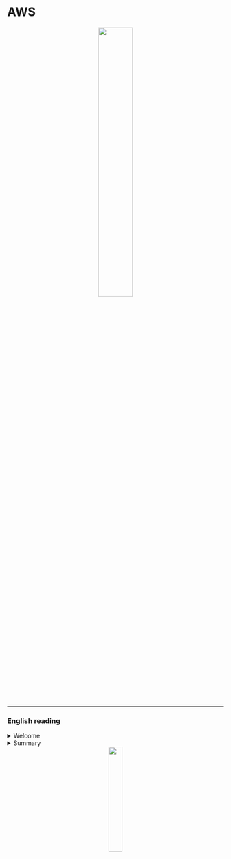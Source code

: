 # AWS

<div align="center">
  <img src="https://i.ibb.co/6PMkBpW/AWS-Services-Shelf.png" width="40%">
</div>



<hr/>

### English reading

<details>
  <summary>Welcome</summary>
  <br/>
  <div align="center">
    <img src="https://cdn-icons-png.flaticon.com/512/3855/3855345.png" width="20%">
  </div>
      
  <p>This documentation serves as a platform to enhance and disseminate knowledge about AWS. I have crafted it to be intuitive, incorporating diagrams, partitions, examples, illustrations, and more.</p>
  
  - If you <b>feel confident about your understanding of AWS</b> and its resources, you can navigate to the <b>summary</b> and explore new features. 
  - However, if you are a beginner, I recommend allowing me to guide you by starting with the <b>AWS analogy</b>:

  #### AWS analogy
  
  AWS (Amazon Web Services) is a cloud platform from Amazon that offers various services for businesses and developers. To better understand, imagine that AWS is like a large tool store, where you can rent everything you need to build your house (or in this case, your application in the cloud).

There you can find simple shelves like S3 (for storage) to more complex tools like EC2 (for creating virtual servers). And if you need something even more specific, just take a look at the store catalog (Amazon Marketplace), which has a little bit of everything.

Oh, and there's more! In AWS, you only pay for what you use. That is, if you need a drill for just one hour, rent it for an hour and pay only for that period. And if you need the drill for longer, just renew the rental. So, you don't have to waste money on tools that you won't use.

Additionally, AWS has a security team that keeps an eye on everything all the time. So, you can rest assured knowing that your tools (or your application) are secure in Amazon's cloud.

In summary, AWS is like "a cloud tool store", where you rent only what you need and have security guaranteed by Amazon's team. Now just choose the right tools to build your house (or your application) and get to work!

  <div align="center">
      <img src="https://cdn-icons-png.flaticon.com/512/7714/7714580.png" width="12%">
      <img src="https://cdn-icons-png.flaticon.com/512/3032/3032220.png" width="5%">
      <img src="https://cdn-icons-png.flaticon.com/512/7845/7845642.png" width="12%">
      <img src="https://cdn-icons-png.flaticon.com/512/3032/3032220.png" width="5%">
      <img src="https://cdn-icons-png.flaticon.com/512/2590/2590584.png" width="12%">
      <img src="https://cdn-icons-png.flaticon.com/512/3032/3032230.png" width="5%">
      <img src="https://cdn-icons-png.flaticon.com/512/1864/1864777.png" width="12%">
    </div> 
           
</details>
<details>
  <summary>Summary</summary>
   <br/>
   <table>
 <tr align="center">
     <td>Category</td>
     <td>Service Model</td>
     <td>Resource</td>
     <td>img</td>
     <td>Info</td>
 </tr>
  <tr align="center">
     <td>Security, Identity and Compliance</td>
     <td>Integrate with any service model</td>
     <td><a href="https://github.com/gil-son/aws/blob/main/english-us/IAM.md">IAM</a></td>
     <td><a href="https://github.com/gil-son/aws/blob/main/english-us/IAM.md"><img src="https://d2q66yyjeovezo.cloudfront.net/icon/0ebc580ae6450fce8762fad1bff32e7b-0841c1f0e7c5788b88d07a7dbcaceb6e.svg" /></a></td>
     <td>AWS IAM is an identity and access management service that enables control of access to AWS resources by users and applications.</td>
 </tr>



<tr align="center">
     <td rowspan="3">Compute</td>
     <td>PaaS</td>
     <td><a href="https://github.com/gil-son/aws/blob/main/english-us/ElasticBeanstalk.md">ElasticBeanstalk</a></td>
     <td><a href="https://github.com/gil-son/aws/blob/main/english-us/ElasticBeanstalk.md"><img src="https://d2q66yyjeovezo.cloudfront.net/icon/d43b67a293d39d11b046bd1813c804cb-4bc0ce71c93950e1ad695b25a4f1d4b5.svg" /></a></td>
     <td>Elastic Beanstalk is an AWS-managed service that simplifies the deployment and scalability of web applications quickly and easily.</td>
 </tr>    

<tr align="center">
     <td>FaaS</td>
     <td><a href="https://github.com/gil-son/aws/blob/main/english-us/Lambda.md">Lambda</a></td>
     <td><a href="https://github.com/gil-son/aws/blob/main/english-us/Lambda.md"><img src="https://d2q66yyjeovezo.cloudfront.net/icon/945f3fc449518a73b9f5f32868db466c-926961f91b072604c42b7f39ce2eaf1c.svg" /></a></td>
     <td>AWS Lambda is a serverless service that allows for code execution in response to events, without the need for server management.</td>
 </tr>
 
 <tr align="center">
     <td rowspan="2">IaaS</td>
     <td><a href="https://github.com/gil-son/aws/blob/main/english-us/EC2.md">EC2</a></td>
     <td><a href="https://github.com/gil-son/aws/blob/main/english-us/EC2.md"><img src="https://d2q66yyjeovezo.cloudfront.net/icon/d88319dfa5d204f019b4284149886c59-7d586ea82f792b61a8c87de60565133d.svg" /></a></td>
     <td>Amazon EC2 is a cloud computing service that allows easy configuration and running of virtual servers in the Amazon cloud, scaling compute capacity vertically or horizontally based on your application needs, and paying only for the resources you use.</td>
 </tr>

  <tr align="center">
     <td rowspan="5" >Networking and Delivery</td>
     <td><a href="https://github.com/gil-son/aws/blob/main/english-us/VPC.md">VPC</a></td>
     <td><a href="https://github.com/gil-son/aws/blob/main/english-us/VPC.md"><img src="https://d2q66yyjeovezo.cloudfront.net/icon/74f8d03e857091589308684a506ba915-4d9c246d4283a8c3150cf0aa442dec10.svg" /></a></td>
     <td>A VPC (Virtual Private Cloud) is a virtual network environment in the cloud that provides isolated, private space for resources. It offers control over network configuration, including IP address ranges, subnets, and security settings, facilitating secure and scalable deployment of applications and services.</td>
 </tr>

 <tr align="center">
     <td>Content Delivery</td>
     <td><a href="https://github.com/gil-son/aws/blob/main/english-us/AmazonCloudFront.md">CloudFront</a></td>
     <td><a href="https://github.com/gil-son/aws/blob/main/english-us/AmazonCloudFront.md"><img src="https://thumbs2.imgbox.com/23/62/A66Gl0Cp_t.png" width="55%"/></a></td>
     <td>AWS CloudFront is a fast content delivery network (CDN) service that securely delivers data, videos, applications, and APIs globally with low latency and high transfer speeds. It integrates seamlessly with other AWS services to enhance performance and security.</td>
 </tr>

 <tr align="center">
     <td>API Management</td>
     <td><a href="https://github.com/gil-son/aws/blob/main/english-us/APIGateway.md">API Gateway</a></td>
     <td><a href="https://github.com/gil-son/aws/blob/main/english-us/APIGateway.md"><img src="https://d2q66yyjeovezo.cloudfront.net/icon/fb0cde6228b21d89ec222b45efec54e7-0856e92285f4e7ed254b2588d1fe1829.svg" /></a></td>
     <td>Amazon API Gateway is a powerful AWS tool that enables developers to securely and scalably create, publish, monitor, and manage APIs, facilitating integration between different services and applications.</td>
 </tr>

 <tr align="center">
     <td>DNS Management</td>
     <td><a href="https://github.com/gil-son/aws/blob/main/english-us/Route53.md">Route 53</a></td>
     <td><a href="https://github.com/gil-son/aws/blob/main/english-us/Route53.md"><img src="https://d2q66yyjeovezo.cloudfront.net/icon/f5d2c00d40914bff4f82f29f9ef768bc-53a84099cf556710383a52b4612a8612.svg" /></a></td>
     <td>The Amazon Route 53 is AWS's domain name system (DNS) and content delivery network (CDN) service, providing domain registration, DNS resolution, and traffic routing to optimize availability and performance for applications on the internet.
</td>
 </tr>
 
 <tr align="center">
     <td rowspan="6">Integrate with any service model</td>
     <td><a href="https://github.com/gil-son/aws/blob/main/english-us/LoadBalancer.md">Load Balancer</a></td>
     <td><a href="https://github.com/gil-son/aws/blob/main/english-us/LoadBalancer.md"><img src="https://d2q66yyjeovezo.cloudfront.net/icon/7177e919b32ad97825f95e902595014b-1594766d92813b5baeb706c453f91de0.svg" /></a></td>
     <td>Load balancing optimizes resource distribution, ensuring efficient and reliable performance by distributing incoming network traffic across multiple servers or resources.</td>
 </tr>
<tr align="center">
     <td>Storage</td>
     <td><a href="https://github.com/gil-son/aws/blob/main/english-us/S3.md">S3</a></td>
     <td><a href="https://github.com/gil-son/aws/blob/main/english-us/S3.md"><img src="https://d2q66yyjeovezo.cloudfront.net/icon/c0828e0381730befd1f7a025057c74fb-43acc0496e64afba82dbc9ab774dc622.svg" /></a></td>
     <td>Amazon S3 is a highly scalable and durable object storage service from AWS, designed to store and retrieve massive amounts of data from anywhere on the web.</td>
 </tr>

<tr align="center">
     <td rowspan="2">Database</td>
     <td><a href="https://github.com/gil-son/aws/blob/main/english-us/DynamoDB.md">DynamoDB</a></td>
     <td><a href="https://github.com/gil-son/aws/blob/main/english-us/DynamoDB.md"><img src="https://d2q66yyjeovezo.cloudfront.net/icon/6f419a45e63123b4c16bd679549610f6-87862c68693445999110bbd6a467ce88.svg" /></a></td>
     <td>DynamoDB is a fully managed, highly scalable, flexible, and high-performance NoSQL database service.</td>
 </tr>
 
<tr align="center">
     <td><a href="https://github.com/gil-son/aws/blob/main/english-us/RDS.md">RDS</a></td>
     <td><a href="https://github.com/gil-son/aws/blob/main/english-us/RDS.md"><img src="https://d2q66yyjeovezo.cloudfront.net/icon/1d374ed2a6bcf601d7bfd4fc3dfd3b5d-c9f69416d978016b3191175f35e59226.svg" /></a></td>
     <td>Amazon RDS is a managed cloud database service that makes it easy to set up, operate, and scale relational databases such as MySQL, PostgreSQL, Oracle, SQL Server, and others.</td>
 </tr>
 
 <tr align="center">
     <td rowspan="2">Management and Governance</td>
     <td><a href="https://github.com/gil-son/aws/blob/main/english-us/CloudWatch.md">CloudWatch</a></td>
     <td><a href="https://github.com/gil-son/aws/blob/main/english-us/CloudWatch.md"><img src="https://d2q66yyjeovezo.cloudfront.net/icon/8f57ebd825a828e205b2dde223ba17e4-6af63a22dc297f8041286760ee8cd2c9.svg" /></a></td>
     <td>CloudWatch is an AWS monitoring and observability service that allows you to collect, store, visualize, and alert on real-time log and metric data for cloud resources.</td>
 </tr>
   
 <tr align="center">
     <td><a href="https://github.com/gil-son/aws/blob/main/english-us/AutoScaling.md">AutoScaling</a></td>
     <td><a href="https://github.com/gil-son/aws/blob/main/english-us/AutoScaling.md"><img src="https://d2q66yyjeovezo.cloudfront.net/icon/8c4ff0bc6eb31f0dcf6f6765b4259429-8b46577d889db4c0abac90ec6961f188.svg" /></a></td>
     <td>AWS Auto Scaling is a service that automatically adjusts the capacity of computational resources to meet real-time demand, ensuring efficiency and high availability.</td>
 </tr>
 
 <tr align="center">
     <td>Migrations & Transfer</td>
     <td>Data Transfer</td>
     <td><a href="https://github.com/gil-son/aws/blob/main/english-us/AWSSnowFamily.md">AWS SnowFamily</a></td>
     <td><a href="https://github.com/gil-son/aws/blob/main/english-us/AWSSnowFamily.md"><img src="https://d2q66yyjeovezo.cloudfront.net/icon/316ccf80948adeaa0b9fc5863fa2e5d0-041cc4f719216c8b7fab8dd1d41f41e0.svg" /></a></td>
     <td>The tools in the AWSSnowFamily theme facilitate offline data movement and processing, ensuring seamless delivery for massive datasets.</td>
 </tr>  

 <tr align="center">
     <td rowspan="2">Storage</td>
     <td>STaaS</td>
     <td><a href="https://github.com/gil-son/aws/blob/main/english-us/AWSStorageGateway.md">AWS StorageGateway</a></td>
     <td><a href="https://github.com/gil-son/aws/blob/main/english-us/AWSStorageGateway.md"><img src="https://d2q66yyjeovezo.cloudfront.net/icon/6e57963f170fcf163d7a0362ab3aa560-475c7af9547c560c673fa2266ae7f440.svg" /></a></td>
     <td>Proficient in implementing and managing Storage Gateway solutions to seamlessly integrate on-premises environments with cloud storage, optimizing data transfer and access. Skilled in configuring and troubleshooting Storage Gateway configurations for efficient and reliable data storage solutions.</td>
 </tr>

<tr align="center">
     <td>Analycts</td>
     <td><a href="https://github.com/gil-son/aws/blob/main/english-us/AWSGlue.md">AWS Glue</a></td>
     <td><a href="https://github.com/gil-son/aws/blob/main/english-us/AWSGlue.md"><img src="https://encrypted-tbn0.gstatic.com/images?q=tbn:ANd9GcTFVmyCvjYqwBE1Od0HzgD-Us60WPPpWHfAU8SVxm-HaQ&s" width="60%" /></a></td>
     <td>Fully managed ETL service. Simplifies data preparation, integration, and transformation. Enables seamless data loading for analytics in AWS ecosystem.</td>
 </tr>

<tr align="center">
     <td rowspan="8">Machine Learning</td>
     <td>Data Security</td>
     <td><a href="https://github.com/gil-son/aws/blob/main/english-us/Macie.md">Macie</a></td>
     <td><a href="https://github.com/gil-son/aws/blob/main/english-us/Macie.md"><img src="https://d2q66yyjeovezo.cloudfront.net/icon/433463d9b34c9b0b655eb325d5f0ebce-bb33021b98aec6dc842de83ef649969e.svg" /></a></td>
     <td>Amazon Macie is a fully managed data security service that uses machine learning to automatically discover, classify, and protect sensitive data in AWS, ensuring compliance and enhancing data security.</td>
</tr>
<tr align="center">
     <td rowspan="7">Comunication</td>
     <td><a href="https://github.com/gil-son/aws/blob/main/english-us/Transcribe.md">Transcribe</a></td>
     <td><a href="https://github.com/gil-son/aws/blob/main/english-us/Transcribe.md"><img src="https://d2q66yyjeovezo.cloudfront.net/icon/762bf9a0fc087fbb4ba021a3cee6edaf-2578b25de7cbb06633f39903ccc90d08.svg" /></a></td>
     <td>AWS Transcribe is an automatic speech recognition (ASR) service that converts spoken language into text, enabling transcription of audio and video files for various applications. It supports real-time and batch processing with features like speaker identification and custom vocabulary.</td>
</tr>
 <tr align="center">
     <td><a href="https://github.com/gil-son/aws/blob/main/english-us/Polly.md">Polly</a></td>
     <td><a href="https://github.com/gil-son/aws/blob/main/english-us/Polly.md"><img src="https://d2q66yyjeovezo.cloudfront.net/icon/8ca4245f09e5a6ecf058c15cca9ac9b6-4a6ec5b037b363b8f33064d09d4f40ab.svg" /></a></td>
     <td>Amazon Polly is a text-to-speech service that uses advanced deep learning technologies to convert written text into natural-sounding speech, supporting multiple languages and voices for various use cases like application accessibility and media content.</td>
 </tr>
  <tr align="center">
     <td><a href="https://github.com/gil-son/aws/blob/main/english-us/Comprehend.md">Comprehend</a></td>
     <td><a href="https://github.com/gil-son/aws/blob/main/english-us/Comprehend.md"><img src="https://d2q66yyjeovezo.cloudfront.net/icon/482863db6bbcbe5d42b2c38fc881497d-595c830f25109d745525de43d97fe7a9.svg" /></a></td>
     <td>Amazon Comprehend is a natural language processing (NLP) service that uses machine learning to extract insights from text, such as entity recognition, sentiment analysis, and topic classification. It helps analyze large volumes of textual data to improve decision-making and operational efficiency.</td>
 </tr>
  <tr align="center">
     <td><a href="https://github.com/gil-son/aws/blob/main/english-us/Kendra.md">Kendra</a></td>
     <td><a href="https://github.com/gil-son/aws/blob/main/english-us/Kendra.md"><img src="https://d2q66yyjeovezo.cloudfront.net/icon/a9ab7ffabee2fd02cfeb90fa2c01a7fd-721a0b96fe52c46786b1ff711999c730.svg" /></a></td>
     <td>Amazon Kendra is an AWS service that offers intelligent search capabilities for enterprise data. It uses machine learning to deliver highly accurate and relevant search results across various data sources and formats.</td>
 </tr>
 <tr align="center">
     <td><a href="https://github.com/gil-son/aws/blob/main/english-us/Textract.md">Textract</a></td>
     <td><a href="https://github.com/gil-son/aws/blob/main/english-us/Textract.md"><img src="https://d2q66yyjeovezo.cloudfront.net/icon/0121e707af85a4b5d571de33104d5ac1-b655f8b189e18898d77c2e95627a589b.svg" /></a></td>
     <td>AWS Textract is a machine learning service that automatically extracts text and data from documents, going beyond OCR by capturing structured data like tables and forms. It helps organizations streamline document processing, reduce manual data entry, and improve accuracy in extracting valuable information from complex documents.</td>
 </tr>
 </tr>
 <tr align="center">
     <td><a href="https://github.com/gil-son/aws/blob/main/english-us/Translate.md">Translate</a></td>
     <td><a href="https://github.com/gil-son/aws/blob/main/english-us/Translate.md"><img src="https://d2q66yyjeovezo.cloudfront.net/icon/fc46e26a907870744758b76166150f62-76c22bfd03882310f44da5a6a9590864.svg" /></a></td>
     <td>A fully managed neural machine translation service that provides fast, high-quality, and affordable language translation for a wide variety of content types. Ideal for applications requiring real-time or batch translation, supporting multiple languages and enabling localization of content.</td>
 </tr>
<tr align="center">
    <td><a href="https://github.com/gil-son/aws/blob/main/english-us/Lex.md">Lex</a></td>
    <td><a href="https://github.com/gil-son/aws/blob/main/english-us/Lex.md"><img src="https://d2q66yyjeovezo.cloudfront.net/icon/16660b27a03cc547adc54a269bc4a69e-7d762d8739de54214018a7d757540c79.svg" /></a></td>
    <td>AWS Lex is a service for building conversational interfaces using voice and text, powered by the same technology as Amazon Alexa, enabling developers to create chatbots and virtual assistants.</td>
</tr>
</table>


----------------------
NEW SUMMARY - COMING SOON
----------------------

- <img src="https://thumbs2.imgbox.com/95/7a/hpxsWpqt_t.png" alt="Compute" width="40" height="40"> Compute (3/11)
    <hr>
    <table/>
       <tr align="center">
           <td>Resource</td>
           <td>img</td>
           <td>Info</td>
      </tr>
      <tr align="center">
           <td><a href="https://github.com/gil-son/aws/blob/main/english-us/EC2.md">EC2</a></td>
           <td><a href="https://github.com/gil-son/aws/blob/main/english-us/EC2.md"><img src="https://d2q66yyjeovezo.cloudfront.net/icon/d88319dfa5d204f019b4284149886c59-7d586ea82f792b61a8c87de60565133d.svg" /></a></td>
           <td>Amazon EC2 is a cloud computing service that allows easy configuration and running of virtual servers in the Amazon cloud, scaling compute capacity vertically or horizontally based on your application needs, and paying only for the resources you use.</td>
      </tr>
      <tr align="center">
       <td><a href="https://github.com/gil-son/aws/blob/main/english-us/Lambda.md">Lambda</a></td>
       <td><a href="https://github.com/gil-son/aws/blob/main/english-us/Lambda.md"><img src="https://d2q66yyjeovezo.cloudfront.net/icon/945f3fc449518a73b9f5f32868db466c-926961f91b072604c42b7f39ce2eaf1c.svg" /></a></td>
       <td>AWS Lambda is a serverless service that allows for code execution in response to events, without the need for server management.</td>
     </tr>
      <tr align="center">
       <td><a href="https://github.com/gil-son/aws/blob/main/english-us/ElasticBeanstalk.md">ElasticBeanstalk</a></td>
       <td><a href="https://github.com/gil-son/aws/blob/main/english-us/ElasticBeanstalk.md"><img src="https://d2q66yyjeovezo.cloudfront.net/icon/d43b67a293d39d11b046bd1813c804cb-4bc0ce71c93950e1ad695b25a4f1d4b5.svg" /></a></td>
       <td>Elastic Beanstalk is an AWS-managed service that simplifies the deployment and scalability of web applications quickly and easily.</td>
     </tr>
   </table>

- <img src="https://thumbs2.imgbox.com/47/60/PNaM3eXz_t.png" alt="Storage" width="40" height="40"> Storage (3/7)
  <hr>
  <table>
     <tr align="center">
         <td>Resource</td>
         <td>img</td>
         <td>Info</td>
    </tr> 
    <tr align="center">
     <td><a href="https://github.com/gil-son/aws/blob/main/english-us/S3.md">S3</a></td>
     <td><a href="https://github.com/gil-son/aws/blob/main/english-us/S3.md"><img src="https://d2q66yyjeovezo.cloudfront.net/icon/c0828e0381730befd1f7a025057c74fb-43acc0496e64afba82dbc9ab774dc622.svg" /></a></td>
     <td>Amazon S3 is a highly scalable and durable object storage service from AWS, designed to store and retrieve massive amounts of data from anywhere on the web.</td>
   </tr>
    <tr align="center">
     <td><a href="https://github.com/gil-son/aws/blob/main/english-us/AWSSnowFamily.md">AWS SnowFamily</a></td>
     <td><a href="https://github.com/gil-son/aws/blob/main/english-us/AWSSnowFamily.md"><img src="https://d2q66yyjeovezo.cloudfront.net/icon/316ccf80948adeaa0b9fc5863fa2e5d0-041cc4f719216c8b7fab8dd1d41f41e0.svg" /></a>      </td>
     <td>The tools in the AWSSnowFamily theme facilitate offline data movement and processing, ensuring seamless delivery for massive datasets.</td>
   </tr>
   <tr align="center">
      <td><a href="https://github.com/gil-son/aws/blob/main/english-us/AWSStorageGateway.md">AWS StorageGateway</a></td>
      <td><a href="https://github.com/gil-son/aws/blob/main/english-us/AWSStorageGateway.md"><img src="https://d2q66yyjeovezo.cloudfront.net/icon/6e57963f170fcf163d7a0362ab3aa560-475c7af9547c560c673fa2266ae7f440.svg" /></a></td>
       <td>Proficient in implementing and managing Storage Gateway solutions to seamlessly integrate on-premises environments with cloud storage, optimizing data transfer and access. Skilled in configuring and troubleshooting Storage Gateway configurations for efficient and reliable data storage solutions.</td>
   </tr>
    <table/>
- <img src="https://thumbs2.imgbox.com/1b/15/XwlZ3v2v_t.png" alt="Networking & Content Delivery" width="40" height="40"> Networking & Content Delivery (4/10)
  - VPC
  - CloudFront
  - Route 53
  - Load Balancer
- <img src="https://thumbs2.imgbox.com/01/20/rXpLIkB8_t.png" alt="Database" width="40" height="40"> Database (2/9)
  - DynamoDB
  - RDS
- <img src="https://thumbs2.imgbox.com/43/82/jLNe9Jbm_t.png" alt="Security, Identity, & Compliance" width="40" height="40"> Security, Identity, & Compliance (2/23)
  - IAM
  - Macie
- <img src="https://thumbs2.imgbox.com/c9/28/i8xe96iT_t.png" alt="Analytics" width="40" height="40"> Analytics (1/19)
  - AWS Glue
- <img src="https://thumbs2.imgbox.com/16/5c/Irs3F10Z_t.png" alt="Machine Learning" width="40" height="40"> Machine Learning (7/29)
  - Transcribe
  - Polly
  - Comprehend
  - Kendra
  - Textract
  - Translate
  - Lex
- <img src="https://thumbs2.imgbox.com/56/87/tWtOvjHB_t.png" alt="Management & Governance" width="40" height="40"> Management & Governance (1/27)
  - CloudWatch
- <img src="https://thumbs2.imgbox.com/47/b6/NVGD2zwy_t.png" alt="Developer Tools" width="40" height="40"> Developer Tools (0/14)
- <img src="https://thumbs2.imgbox.com/d8/3c/eEzI8xpZ_t.png" alt="Application Integration" width="40" height="40"> Application Integration (1/9)
  - API Gateway
- <img src="https://thumbs2.imgbox.com/27/97/8m67EJTG_t.png" alt="Front-end Web & Mobile" width="40" height="40"> Front-end Web & Mobile (0/4)
- <img src="https://thumbs2.imgbox.com/1b/7a/pE5Ap4nv_t.png" alt="Containers" width="40" height="40"> Containers (0/4)
- <img src="https://thumbs2.imgbox.com/af/16/N9EvPFcD_t.png" alt="Migration & Transfer" width="40" height="40"> Migration & Transfer (0/8)
- <img src="https://thumbs2.imgbox.com/c8/d6/lIXRbROX_t.png" alt="Media Services" width="40" height="40"> Media Services (0/12)
- <img src="https://thumbs2.imgbox.com/01/f6/mhwKvqjN_t.png" alt="Internet of Things" width="40" height="40"> Internet of Things (0/9)
- <img src="https://thumbs2.imgbox.com/7e/24/aEOHuYEa_t.png" alt="End User Computing" width="40" height="40"> End User Computing (0/4)
- <img src="https://thumbs2.imgbox.com/e9/3a/DnMVdCdL_t.png" alt="Business Applications" width="40" height="40"> Business Applications (0/12)
- <img src="https://thumbs2.imgbox.com/ce/99/HIiBQBDO_t.png" alt="Game Development" width="40" height="40"> Game Development (0/1)
- <img src="https://thumbs2.imgbox.com/4d/21/BYfIWXid_t.png" alt="Blockchain" width="40" height="40"> Blockchain (0/1)
- <img src="https://thumbs2.imgbox.com/00/5d/0dmC6jMp_t.png" alt="Cloud Financial Management" width="40" height="40"> Cloud Financial Management (0/3)
- <img src="https://thumbs2.imgbox.com/54/c6/XyPgFynS_t.png" alt="Customer Enablement" width="40" height="40"> Customer Enablement (0/5)
- <img src="https://thumbs2.imgbox.com/fa/08/5hLOyOHh_t.png" alt="Satellite" width="40" height="40"> Satellite (0/1)
- <img src="https://thumbs2.imgbox.com/03/c7/4wEaTpkr_t.png" alt="Quantum Technologies" width="40" height="40"> Quantum Technologies (0/1)








</details>






<hr/>

### Ler em Português

<details>
  <summary>Bem vindo(a)</summary>
  <br/>

  <div align="center">
    <img src="https://cdn-icons-png.flaticon.com/512/3855/3855345.png" width="20%">
  </div>
  
  <p>Esta documentação serve como uma plataforma para aprimorar e disseminar conhecimento sobre a AWS. Eu a elaborei de forma intuitiva, incorporando diagramas, partições, exemplos, ilustrações e muito mais.</p>

- Se você <b>se sente confiante sobre o seu entendimento da AWS</b> e seus recursos, pode acessar o <b>sumário</b> e explorar novas funcionalidades.
- No entanto, se você é um iniciante, recomendo que me permita guiá-lo começando com uma <b>Analogia à AWS</b>:

#### Analogia à AWS

A AWS (Amazon Web Services) é uma plataforma de nuvem da Amazon que oferece vários serviços para empresas e desenvolvedores. Para entender melhor, imagine que a AWS é como uma grande loja de ferramentas, onde você pode alugar tudo o que precisa para construir sua casa (ou, neste caso, sua aplicação na nuvem).

Lá você pode encontrar prateleiras simples como o S3 (para armazenamento) até ferramentas mais complexas como o EC2 (para criar servidores virtuais). E se você precisar de algo ainda mais específico, basta dar uma olhada no catálogo da loja (Amazon Marketplace), que tem um pouco de tudo.

Ah, e tem mais! Na AWS, você só paga pelo que usa. Ou seja, se você precisar de uma furadeira por apenas uma hora, alugue-a por uma hora e pague apenas por esse período. E se você precisar da furadeira por mais tempo, é só renovar o aluguel. Assim, você não precisa desperdiçar dinheiro com ferramentas que não vai usar.

Além disso, a AWS conta com uma equipe de segurança que fica de olho em tudo o tempo todo. Então, você pode ficar tranquilo sabendo que suas ferramentas (ou sua aplicação) estão seguras na nuvem da Amazon.

Resumindo, a AWS é como "uma loja de ferramentas na nuvem", onde você aluga apenas o que precisa e tem a segurança garantida pela equipe da Amazon. Agora é só escolher as ferramentas certas para construir sua casa (ou sua aplicação) e colocar as mãos à obra!

<div align="center">
    <img src="https://cdn-icons-png.flaticon.com/512/7714/7714580.png" width="12%">
    <img src="https://cdn-icons-png.flaticon.com/512/3032/3032220.png" width="5%">
    <img src="https://cdn-icons-png.flaticon.com/512/7845/7845642.png" width="12%">
    <img src="https://cdn-icons-png.flaticon.com/512/3032/3032220.png" width="5%">
    <img src="https://cdn-icons-png.flaticon.com/512/2590/2590584.png" width="12%">
    <img src="https://cdn-icons-png.flaticon.com/512/3032/3032230.png" width="5%">
    <img src="https://cdn-icons-png.flaticon.com/512/1864/1864777.png" width="12%">
</div>


</details>
<details>
  <summary>Sumário</summary>

  <br>
<table>
 <tr align="center">
     <td>Categoria</td>
     <td>Modelo de Serviço</td>
     <td>Recurso</td>
     <td>img</td>
     <td>Info</td>
 </tr>
  
  <tr align="center">
     <td>Segurança, Indentidade e conformidade</td>
     <td>Integra com qualquer modelo de serviço</td>
     <td><a href="https://github.com/gil-son/aws/blob/main/portugues-br/IAM.md">IAM</a></td>
     <td><a href="https://github.com/gil-son/aws/blob/main/portugues-br/IAM.md"><img src="https://d2q66yyjeovezo.cloudfront.net/icon/0ebc580ae6450fce8762fad1bff32e7b-0841c1f0e7c5788b88d07a7dbcaceb6e.svg" /></a></td>
     <td>O IAM da AWS é um serviço de gerenciamento de identidades e acessos que permite controlar o acesso aos recursos da AWS por usuários e aplicativos.</td>
 </tr>

<tr align="center">
     <td rowspan="3">Computação</td>
     <td>PaaS</td>
     <td><a href="https://github.com/gil-son/aws/blob/main/portugues-br/ElasticBeanstalk.md">ElasticBeanstalk</a></td>
     <td><a href="https://github.com/gil-son/aws/blob/main/portugues-br/ElasticBeanstalk.md"><img src="https://d2q66yyjeovezo.cloudfront.net/icon/d43b67a293d39d11b046bd1813c804cb-4bc0ce71c93950e1ad695b25a4f1d4b5.svg" /></a></td>
     <td>O Elastic Beanstalk é um serviço gerenciado pela AWS que facilita o deploy e a escalabilidade de aplicações web de forma rápida e simples.</td>
 </tr> 

  <tr align="center">
     <td>FaaS</td>
     <td><a href="https://github.com/gil-son/aws/blob/main/portugues-br/Lambda.md">Lambda</a></td>
     <td><a href="https://github.com/gil-son/aws/blob/main/portugues-br/Lambda.md"><img src="https://d2q66yyjeovezo.cloudfront.net/icon/945f3fc449518a73b9f5f32868db466c-926961f91b072604c42b7f39ce2eaf1c.svg" /></a></td>
     <td>AWS Lambda é um serviço serverless que permite a execução de código em resposta a eventos, sem a necessidade de gerenciamento de servidores.</td>
 </tr>
  
 <tr align="center">
     <td rowspan="2">IaaS</td>
     <td><a href="https://github.com/gil-son/aws/blob/main/portugues-br/EC2.md">EC2</a></td>
     <td><a href="https://github.com/gil-son/aws/blob/main/portugues-br/EC2.md"><img src="https://d2q66yyjeovezo.cloudfront.net/icon/d88319dfa5d204f019b4284149886c59-7d586ea82f792b61a8c87de60565133d.svg" /></a></td>
     <td>O Amazon EC2 é um serviço de computação em nuvem que permite configurar e executar facilmente servidores virtuais na nuvem da Amazon, escalando verticalmente ou horizontalmente a capacidade de computação de acordo com as necessidades da sua aplicação, pagando apenas pelos recursos que você usa.</td>
 </tr>

  <tr align="center">
     <td rowspan="5" >Rede e Entrega de Conteúdo</td>
     <td><a href="https://github.com/gil-son/aws/blob/main/portugues-br/VPC.md">VPC</a></td>
     <td><a href="https://github.com/gil-son/aws/blob/main/portugues-br/VPC.md"><img src="https://d2q66yyjeovezo.cloudfront.net/icon/74f8d03e857091589308684a506ba915-4d9c246d4283a8c3150cf0aa442dec10.svg" /></a></td>
     <td>Um VPC (Virtual Private Cloud) é um ambiente de rede virtual na nuvem que fornece espaço isolado e privado para recursos. Ele oferece controle sobre a configuração da rede, incluindo intervalos de endereços IP, sub-redes e configurações de segurança, facilitando a implantação segura e escalável de aplicativos e serviços.</td>
 </tr>

 <tr align="center">
    <td>Entrega de Conteúdo</td>
    <td><a href="https://github.com/gil-son/aws/blob/main/portugues-br/AmazonCloudFront.md">CloudFront</a></td>
    <td><a href="https://github.com/gil-son/aws/blob/main/portugues-br/AmazonCloudFront.md"><img src="https://thumbs2.imgbox.com/23/62/A66Gl0Cp_t.png" width="55%"/></a></td>
    <td>O AWS CloudFront é um serviço de rede de entrega de conteúdo (CDN) rápido que entrega dados, vídeos, aplicações e APIs globalmente com baixa latência e altas velocidades de transferência. Ele se integra perfeitamente com outros serviços da AWS para melhorar o desempenho e a segurança.</td>
</tr>

<tr align="center">
     <td>Gerenciamento de API</td>
     <td><a href="https://github.com/gil-son/aws/blob/main/portugues-br/APIGateway.md">API Gateway</a></td>
     <td><a href="https://github.com/gil-son/aws/blob/main/portugues-br/APIGateway.md"><img src="https://d2q66yyjeovezo.cloudfront.net/icon/fb0cde6228b21d89ec222b45efec54e7-0856e92285f4e7ed254b2588d1fe1829.svg" /></a></td>
     <td>O Amazon API Gateway é uma poderosa ferramenta da AWS que permite aos desenvolvedores criar, publicar, monitorar e gerenciar APIs de forma segura e escalável, facilitando a integração entre diferentes serviços e aplicações.</td>
 </tr>

 <tr align="center">
     <td>Gerenciamento de DNS</td>
     <td><a href="https://github.com/gil-son/aws/blob/main/portugues-br/Route53.md">Route 53</a></td>
     <td><a href="https://github.com/gil-son/aws/blob/main/portugues-br/Route53.md"><img src="https://d2q66yyjeovezo.cloudfront.net/icon/f5d2c00d40914bff4f82f29f9ef768bc-53a84099cf556710383a52b4612a8612.svg" /></a></td>
     <td>O Amazon Route 53 é o serviço de sistema de nomes de domínio (DNS) e entrega de conteúdo (CDN) da AWS, oferecendo registro de domínio, resolução de DNS e direcionamento de tráfego para otimizar a disponibilidade e desempenho de aplicações na internet.</td>
 </tr>

<tr align="center">
     <td rowspan="6">Integra com qualquer modelo de serviço</td>
     <td><a href="https://github.com/gil-son/aws/blob/main/portugues-br/LoadBalancer.md">Load Balancer</a></td>
     <td><a href="https://github.com/gil-son/aws/blob/main/portugues-br/LoadBalancer.md"><img src="https://d2q66yyjeovezo.cloudfront.net/icon/7177e919b32ad97825f95e902595014b-1594766d92813b5baeb706c453f91de0.svg" /></a></td>
     <td>O balanceamento de carga otimiza a distribuição de recursos, garantindo um desempenho eficiente e confiável ao distribuir o tráfego de rede de entrada entre vários servidores ou recursos.</td>
 </tr>

<tr align="center">
     <td>Armazenar</td>
     <td><a href="https://github.com/gil-son/aws/blob/main/portugues-br/S3.md">S3</a></td>
     <td><a href="https://github.com/gil-son/aws/blob/main/portugues-br/S3.md"><img src="https://d2q66yyjeovezo.cloudfront.net/icon/c0828e0381730befd1f7a025057c74fb-43acc0496e64afba82dbc9ab774dc622.svg" /></a></td>
     <td>O Amazon S3 é um serviço de armazenamento de objetos altamente escalável e durável da AWS, projetado para armazenar e recuperar quantidades massivas de dados de qualquer lugar na web.</td>
 </tr>
 
<tr align="center">
     <td rowspan="2">Banco de Dados</td>
     <td><a href="https://github.com/gil-son/aws/blob/main/portugues-br/DynamoDB.md">DynamoDB</a></td>
     <td><a href="https://github.com/gil-son/aws/blob/main/portugues-br/DynamoDB.md"><img src="https://d2q66yyjeovezo.cloudfront.net/icon/6f419a45e63123b4c16bd679549610f6-87862c68693445999110bbd6a467ce88.svg" /></a></td>
     <td>DynamoDB é um serviço de banco de dados NoSQL, totalmente gerenciado, altamente escalável, flexível e com alta performance</td>
 </tr>
  
<tr align="center">
     <td><a href="https://github.com/gil-son/aws/blob/main/portugues-br/RDS.md">RDS</a></td>
     <td><a href="https://github.com/gil-son/aws/blob/main/portugues-br/RDS.md"><img src="https://d2q66yyjeovezo.cloudfront.net/icon/1d374ed2a6bcf601d7bfd4fc3dfd3b5d-c9f69416d978016b3191175f35e59226.svg" /></a></td>
     <td>O Amazon RDS é um serviço de banco de dados gerenciado na nuvem que facilita a configuração, operação e escalabilidade de bancos de dados relacionais, como MySQL, PostgreSQL, Oracle, SQL Server e outros.</td>
 </tr>
 
<tr align="center">
     <td rowspan="2">Gerenciamento e Governança</td>
     <td><a href="https://github.com/gil-son/aws/blob/main/portugues-br/CloudWatch.md">CloudWatch</a></td>
     <td><a href="https://github.com/gil-son/aws/blob/main/portugues-br/CloudWatch.md"><img src="https://d2q66yyjeovezo.cloudfront.net/icon/8f57ebd825a828e205b2dde223ba17e4-6af63a22dc297f8041286760ee8cd2c9.svg" /></a></td>
     <td>O CloudWatch é um serviço de monitoramento e observabilidade da AWS que permite coletar, armazenar, visualizar e alertar sobre dados de logs e métricas em tempo real para recursos em nuvem.</td>
 </tr>
  
 <tr align="center">
     <td><a href="https://github.com/gil-son/aws/blob/main/portugues-br/AutoScaling.md">AutoScaling</a></td>
     <td><a href="https://github.com/gil-son/aws/blob/main/portugues-br/AutoScaling.md"><img src="https://d2q66yyjeovezo.cloudfront.net/icon/8c4ff0bc6eb31f0dcf6f6765b4259429-8b46577d889db4c0abac90ec6961f188.svg" /></a></td>
     <td>O Auto Scaling da AWS é um serviço que ajusta automaticamente a capacidade de recursos computacionais para atender à demanda em tempo real, garantindo eficiência e alta disponibilidade.</td>
 </tr> 
  
  <tr align="center">
     <td>Migração e transferência</td>
     <td>Transferência de Dados</td>
     <td><a href="https://github.com/gil-son/aws/blob/main/portugues-br/AWSSnowFamily.md">AWS SnowFamily</a></td>
     <td><a href="https://github.com/gil-son/aws/blob/main/portugues-br/AWSSnowFamily.md"><img src="https://d2q66yyjeovezo.cloudfront.net/icon/316ccf80948adeaa0b9fc5863fa2e5d0-041cc4f719216c8b7fab8dd1d41f41e0.svg" /></a></td>
     <td>As ferramentas temáticas da AWSSnowFamily facilitam o movimento e processamento de dados offline, garantindo entrega perfeita para gigantescos conjuntos de dados.</td>
 </tr>

 <tr align="center">
     <td rowspan="2">Armazenamento</td>
     <td>STaaS</td>
     <td><a href="https://github.com/gil-son/aws/blob/main/portugues-br/AWSStorageGateway.md">AWS StorageGateway</a></td>
     <td><a href="https://github.com/gil-son/aws/blob/main/portugues-br/AWSStorageGateway.md"><img src="https://d2q66yyjeovezo.cloudfront.net/icon/6e57963f170fcf163d7a0362ab3aa560-475c7af9547c560c673fa2266ae7f440.svg" /></a></td>
     <td>Proficiente na implementação e gestão de soluções do Gateway de Armazenamento para integrar de forma transparente ambientes locais com armazenamento em nuvem, otimizando a transferência e o acesso de dados. Habilidoso em configurar e solucionar problemas nas configurações do Gateway de Armazenamento para soluções eficientes e confiáveis de armazenamento de dados.</td>

<tr align="center">
     <td>Análise de dados</td>
     <td><a href="https://github.com/gil-son/aws/blob/main/portugues-br/AWSGlue.md">AWS Glue</a></td>
     <td><a href="https://github.com/gil-son/aws/blob/main/portugues-br/AWSGlue.md"><img src="https://encrypted-tbn0.gstatic.com/images?q=tbn:ANd9GcTFVmyCvjYqwBE1Od0HzgD-Us60WPPpWHfAU8SVxm-HaQ&s" width="60%" /></a></td>
     <td>Serviço totalmente gerenciado de ETL. Simplifica a preparação, integração e transformação de dados. Permite o carregamento contínuo de dados para análises no ecossistema da AWS.</td>
 </tr>

<tr align="center">
     <td rowspan="8">Aprendizado de Máquina</td>
     <td>Segurança dos dados</td>
     <td><a href="https://github.com/gil-son/aws/blob/main/portugues-br/Macie.md">Macie</a></td>
     <td><a href="https://github.com/gil-son/aws/blob/main/portugues-br/Macie.md"><img src="https://d2q66yyjeovezo.cloudfront.net/icon/433463d9b34c9b0b655eb325d5f0ebce-bb33021b98aec6dc842de83ef649969e.svg" /></a></td>
     <td>Amazon Macie é um serviço de segurança de dados totalmente gerenciado que usa aprendizado de máquina para descobrir, classificar e proteger automaticamente dados sensíveis na AWS, garantindo conformidade e aprimorando a segurança dos dados.</td>
 </tr>
<tr align="center">
     <td rowspan="7">Comunicação</td>
     <td><a href="https://github.com/gil-son/aws/blob/main/portugues-br/Transcribe.md">Transcribe</a></td>
     <td><a href="https://github.com/gil-son/aws/blob/main/portugues-br/Transcribe.md"><img src="https://d2q66yyjeovezo.cloudfront.net/icon/762bf9a0fc087fbb4ba021a3cee6edaf-2578b25de7cbb06633f39903ccc90d08.svg" /></a></td>
     <td>AWS Transcribe é um serviço de reconhecimento automático de fala (ASR) que converte a linguagem falada em texto, permitindo a transcrição de arquivos de áudio e vídeo para diversas aplicações. Suporta processamento em tempo real e em lote, com recursos como identificação de locutores e vocabulário personalizado.</td>
 </tr>
 <tr align="center">
     <td><a href="https://github.com/gil-son/aws/blob/main/portugues-br/Polly.md">Polly</a></td>
     <td><a href="https://github.com/gil-son/aws/blob/main/portugues-br/Polly.md"><img src="https://d2q66yyjeovezo.cloudfront.net/icon/8ca4245f09e5a6ecf058c15cca9ac9b6-4a6ec5b037b363b8f33064d09d4f40ab.svg" /></a></td>
     <td>Amazon Polly é um serviço de conversão de texto em fala que utiliza tecnologias avançadas de aprendizado profundo para transformar texto escrito em fala natural, suportando múltiplos idiomas e vozes para diversos casos de uso, como acessibilidade de aplicações e conteúdo de mídia.</td>
 </tr>
 <tr align="center">
     <td><a href="https://github.com/gil-son/aws/blob/main/portugues-br/Comprehend.md">Comprehend</a></td>
     <td><a href="https://github.com/gil-son/aws/blob/main/portugues-br/Comprehend.md"><img src="https://d2q66yyjeovezo.cloudfront.net/icon/482863db6bbcbe5d42b2c38fc881497d-595c830f25109d745525de43d97fe7a9.svg" /></a></td>
     <td>Amazon Comprehend é um serviço de processamento de linguagem natural (NLP) que usa aprendizado de máquina para extrair insights de textos, como identificação de entidades, análise de sentimento e classificação de tópicos. Ele auxilia na análise de grandes volumes de dados textuais para melhorar a tomada de decisões e a eficiência operacional.</td>
 </tr>
 <tr align="center">
     <td><a href="https://github.com/gil-son/aws/blob/main/portugues-br/Kendra.md">Kendra</a></td>
     <td><a href="https://github.com/gil-son/aws/blob/main/portugues-br/Kendra.md"><img src="https://d2q66yyjeovezo.cloudfront.net/icon/a9ab7ffabee2fd02cfeb90fa2c01a7fd-721a0b96fe52c46786b1ff711999c730.svg" /></a></td>
     <td>Amazon Kendra é um serviço da AWS que oferece capacidades de busca inteligente para dados empresariais. Ele utiliza aprendizado de máquina para fornecer resultados de busca altamente precisos e relevantes em várias fontes e formatos de dados.</td>
 </tr>
  <tr align="center">
     <td><a href="https://github.com/gil-son/aws/blob/main/portugues-br/Textract.md">Textract</a></td>
     <td><a href="https://github.com/gil-son/aws/blob/main/portugues-br/Textract.md"><img src="https://d2q66yyjeovezo.cloudfront.net/icon/0121e707af85a4b5d571de33104d5ac1-b655f8b189e18898d77c2e95627a589b.svg" /></a></td>
     <td>AWS Textract é um serviço de aprendizado de máquina que extrai automaticamente texto e dados de documentos, indo além do OCR ao capturar dados estruturados como tabelas e formulários. Ele ajuda as organizações a otimizar o processamento de documentos, reduzir a entrada manual de dados e melhorar a precisão na extração de informações valiosas de documentos complexos.</td>
 </tr>
 <tr align="center">
    <td><a href="https://github.com/gil-son/aws/blob/main/portugues-br/Translate.md">Translate</a></td>
    <td><a href="https://github.com/gil-son/aws/blob/main/portugues-br/Translate.md"><img src="https://d2q66yyjeovezo.cloudfront.net/icon/fc46e26a907870744758b76166150f62-76c22bfd03882310f44da5a6a9590864.svg" /></a></td>
    <td>Um serviço de tradução automática neural totalmente gerenciado que oferece tradução de idiomas rápida, de alta qualidade e acessível para uma ampla variedade de tipos de conteúdo. Ideal para aplicações que requerem tradução em tempo real ou em lote, suportando múltiplos idiomas e permitindo a localização de conteúdo.</td>
</tr>
<tr align="center">
    <td><a href="https://github.com/gil-son/aws/blob/main/portugues-br/Lex.md">Lex</a></td>
    <td><a href="https://github.com/gil-son/aws/blob/main/portugues-br/Lex.md"><img src="https://d2q66yyjeovezo.cloudfront.net/icon/16660b27a03cc547adc54a269bc4a69e-7d762d8739de54214018a7d757540c79.svg" /></a></td>
    <td>AWS Lex é um serviço para criar interfaces de conversação usando voz e texto, alimentado pela mesma tecnologia do Amazon Alexa, permitindo que desenvolvedores criem chatbots e assistentes virtuais.</td>
</tr>
</table>

</details>

<div align="center">
  <img src="https://svgshare.com/i/13cG.svg" width="25%">
</div>

